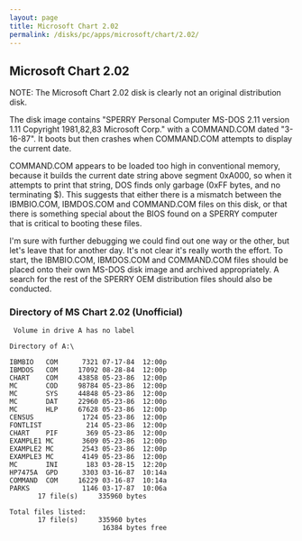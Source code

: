 ```yaml
---
layout: page
title: Microsoft Chart 2.02
permalink: /disks/pc/apps/microsoft/chart/2.02/
---
```


Microsoft Chart 2.02
---

NOTE: The Microsoft Chart 2.02 disk is clearly not an original distribution disk.

The disk image contains "SPERRY Personal Computer MS-DOS 2.11 version 1.11 Copyright 1981,82,83 Microsoft Corp."
with a COMMAND.COM dated "3-16-87".  It boots but then crashes when COMMAND.COM attempts to display the current date.

COMMAND.COM appears to be loaded too high in conventional memory, because it builds the current date string above
segment 0xA000, so when it attempts to print that string, DOS finds only garbage (0xFF bytes, and no terminating $).
This suggests that either there is a mismatch between the IBMBIO.COM, IBMDOS.COM and COMMAND.COM files on this disk,
or that there is something special about the BIOS found on a SPERRY computer that is critical to booting these files.

I'm sure with further debugging we could find out one way or the other, but let's leave that for another day.  It's not
clear it's really worth the effort.  To start, the IBMBIO.COM, IBMDOS.COM and COMMAND.COM files should be placed onto
their own MS-DOS disk image and archived appropriately.  A search for the rest of the SPERRY OEM distribution files
should also be conducted.

### Directory of MS Chart 2.02 (Unofficial)

	 Volume in drive A has no label

	Directory of A:\

	IBMBIO   COM      7321 07-17-84  12:00p
	IBMDOS   COM     17092 08-28-84  12:00p
	CHART    COM     43858 05-23-86  12:00p
	MC       COD     98784 05-23-86  12:00p
	MC       SYS     44848 05-23-86  12:00p
	MC       DAT     22960 05-23-86  12:00p
	MC       HLP     67628 05-23-86  12:00p
	CENSUS            1724 05-23-86  12:00p
	FONTLIST           214 05-23-86  12:00p
	CHART    PIF       369 05-23-86  12:00p
	EXAMPLE1 MC       3609 05-23-86  12:00p
	EXAMPLE2 MC       2543 05-23-86  12:00p
	EXAMPLE3 MC       4149 05-23-86  12:00p
	MC       INI       183 03-28-15  12:20p
	HP7475A  GPD      3303 03-16-87  10:14a
	COMMAND  COM     16229 03-16-87  10:14a
	PARKS             1146 03-17-87  10:06a
	       17 file(s)     335960 bytes

	Total files listed:
	       17 file(s)     335960 bytes
	                       16384 bytes free
